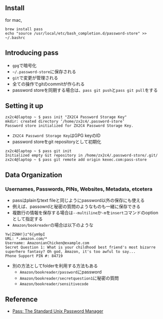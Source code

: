 
## Install

for mac,

```
brew install pass
echo "source /usr/local/etc/bash_completion.d/password-store" >> ~/.bashrc
```

##

## Introducing pass
* `gpg`で暗号化
* `~/.password-store`に保存される
* `git`で変更が管理される
* 全ての操作でgitのcommitが作られる
* password storeを同期する場合は、`pass git push`と`pass git pull`をする

## Setting it up

```
zx2c4@laptop ~ $ pass init "ZX2C4 Password Storage Key"
mkdir: created directory ‘/home/zx2c4/.password-store’
Password store initialized for ZX2C4 Password Storage Key.
```

* `ZX2C4 Password Storage Key`はGPG keyのID
* password storeをgit repositoryとして初期化

```
zx2c4@laptop ~ $ pass git init
Initialized empty Git repository in /home/zx2c4/.password-store/.git/
zx2c4@laptop ~ $ pass git remote add origin kexec.com:pass-store
```



## Data Organization

### Usernames, Passwords, PINs, Websites, Metadata, etcetera
* passはplainなtext fileと同じようにpassword以外の保存にも使える
* 例えば、passowrdと秘密の質問のようなものも一緒に保存できる
* 複数行の情報を保存する場合は`--multiline`か`-m`を`insert`コマンドのoptionとして指定する
* `Amazon/bookreader`の場合は以下のような

```
Yw|ZSNH!}z"6{ym9pI
URL: *.amazon.com/*
Username: AmazonianChicken@example.com
Secret Question 1: What is your childhood best friend's most bizarre superhero fantasy? Oh god, Amazon, it's too awful to say...
Phone Support PIN #: 84719
```

* 別の方法としてfolderを利用する方法もある
    * `Amazon/bookreader/password`にpassword
    * `Amazon/bookreader/secretquestion1`に秘密の質問
    * `Amazon/bookreader/sensitivecode`

## Reference
* [Pass: The Standard Unix Password Manager](https://www.passwordstore.org/)
